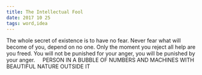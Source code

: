 ```yaml
---
title: The Intellectual Fool
date: 2017 10 25
tags: word,idea
---
```


The whole secret of existence is to have no fear. Never fear what will become of you, depend on no one. Only the moment you reject all help are you freed. You will not be punished for your anger, you will be punished by your anger.     PERSON IN A BUBBLE OF NUMBERS AND MACHINES WITH BEAUTIFUL NATURE OUTSIDE IT
